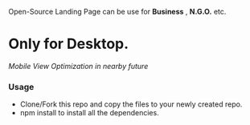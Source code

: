 Open-Source Landing Page can be use for __Business__ , __N.G.O.__ etc.
# Only for Desktop.
_Mobile View Optimization in nearby future_

### Usage
* Clone/Fork this repo and copy the files to your newly created repo.
* npm install to install all the dependencies.
